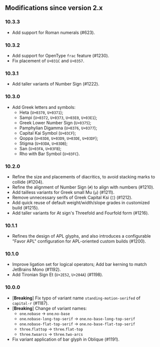 ## Modifications since version 2.x

### 10.3.3

 * Add support for Roman numerals (#623).


### 10.3.2

 * Add support for OpenType `frac` feature (#1230).
 * Fix placement of `U+031C` and `U+0357`.


### 10.3.1

 * Add taller variants of Number Sign (#1222).


### 10.3.0

 * Add Greek letters and symbols:
   - Heta (`U+0370`, `U+0371`);
   - Sampi (`U+0372`, `U+0373`, `U+03E0`, `U+03E1`);
   - Greek Lower Number Sign (`U+0375`);
   - Pamphylian Digamma (`U+0376`, `U+0377`);
   - Capital Kai Symbol (`U+03CF`);
   - Qoppa (`U+03D8`, `U+03D9`, `U+03DE`, `U+03DF`);
   - Stigma (`U+03DA`, `U+03DB`);
   - San (`U+03FA`, `U+03FB`);
   - Rho with Bar Symbol (`U+03FC`).


### 10.2.0

 * Refine the size and placements of diacritics, to avoid stacking marks to collide (#1204).
 * Refine the alignment of Number Sign (`#`) to align with numbers (#1210).
 * Add tailless variants for Greek small Mu (`μ`) (#1211).
 * Remove unnecessary serifs of Greek Capital Ksi (`Ξ`) (#1212).
 * Add quick reuse of default weight/width/slope grades in customized build (#1215).
 * Add taller variants for At sign's Threefold and Fourfold form (#1216).


### 10.1.1

 * Refines the design of APL glyphs, and also introduces a configurable "Favor APL" configuration for APL-oriented custom builds (#1200).


### 10.1.0

 * Improve ligation set for logical operators; Add bar kerning to match JetBrains Mono (#1192).
 * Add Tironian Sign Et (`U+2E52`, `U+204A`) (#1198).


### 10.0.0

 * \[**Breaking**\] Fix typo of variant name `standing-motion-serifed` of `capital-r` (#1187).
 * \[**Breaking**\] Change of variant names:
   - `one`.`nobase` → `one`.`no-base`
   - `one`.`nobase-long-top-serif` → `one`.`no-base-long-top-serif`
   - `one`.`nobase-flat-top-serif` → `one`.`no-base-flat-top-serif`
   - `three`.`flattop` → `three`.`flat-top`
   - `three`.`twoarcs` → `three`.`two-arcs`
 * Fix variant application of bar glyph in Oblique (#1191).

